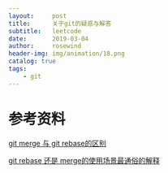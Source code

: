 ```yaml
---
layout:     post
title:      关于git的疑惑与解答
subtitle:   leetcode
date:       2019-03-04
author:     rosewind
header-img: img/animation/18.png
catalog: true
tags:
    - git
---
```


# 参考资料

[git merge 与 git rebase的区别](https://blog.csdn.net/liuxiaoheng1992/article/details/79108233)

[git rebase 还是 merge的使用场景最通俗的解释](https://www.jianshu.com/p/4079284dd970)

